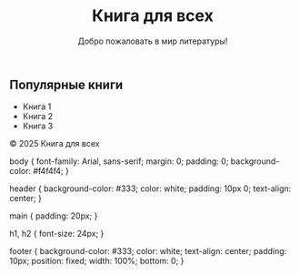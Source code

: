 <!DOCTYPE html>
<html lang="ru">
<head>
    <meta charset="UTF-8">
    <meta name="viewport" content="width=device-width, initial-scale=1.0">
    <title>Книга для всех</title>
    <link rel="stylesheet" href="style.css">
</head>
<body>
    <header>
        <h1>Книга для всех</h1>
        <p>Добро пожаловать в мир литературы!</p>
    </header>
    <main>
        <section>
            <h2>Популярные книги</h2>
            <ul>
                <li>Книга 1</li>
                <li>Книга 2</li>
                <li>Книга 3</li>
            </ul>
        </section>
    </main>
    <footer>
        <p>&copy; 2025 Книга для всех</p>
    </footer>
</body>
</html>
body {
    font-family: Arial, sans-serif;
    margin: 0;
    padding: 0;
    background-color: #f4f4f4;
}

header {
    background-color: #333;
    color: white;
    padding: 10px 0;
    text-align: center;
}

main {
    padding: 20px;
}

h1, h2 {
    font-size: 24px;
}

footer {
    background-color: #333;
    color: white;
    text-align: center;
    padding: 10px;
    position: fixed;
    width: 100%;
    bottom: 0;
}
